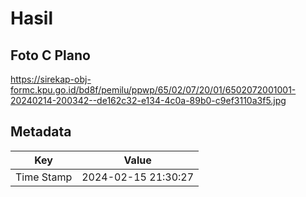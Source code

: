 # Hasil

## Foto C Plano

https://sirekap-obj-formc.kpu.go.id/bd8f/pemilu/ppwp/65/02/07/20/01/6502072001001-20240214-200342--de162c32-e134-4c0a-89b0-c9ef3110a3f5.jpg


## Metadata

| Key        | Value               |
| ---------- | ------------------- |
| Time Stamp | 2024-02-15 21:30:27 |



